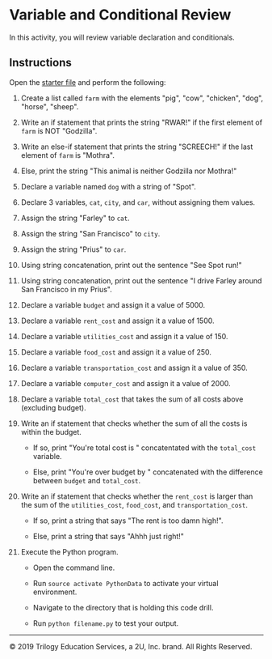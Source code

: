 # Variable and Conditional Review

In this activity, you will review variable declaration and conditionals.

## Instructions

Open the [starter file](Unsolved/condition-control-flow-01.py) and perform the following:

1. Create a list called `farm` with the elements "pig", "cow", "chicken", "dog", "horse", "sheep".

2. Write an if statement that prints the string "RWAR!" if the first element of `farm` is NOT "Godzilla".

3. Write an else-if statement that prints the string "SCREECH!" if the last element of `farm` is "Mothra".

4. Else, print the string "This animal is neither Godzilla nor Mothra!"

5. Declare a variable named `dog` with a string of "Spot".

6. Declare 3 variables, `cat`, `city`, and `car`, without assigning them values.

7. Assign the string "Farley" to `cat`.

8. Assign the string "San Francisco" to `city`.

9. Assign the string "Prius" to `car`.

10. Using string concatenation, print out the sentence "See Spot run!"

11. Using string concatenation, print out the sentence "I drive Farley around San Francisco in my Prius".

12. Declare a variable `budget` and assign it a value of 5000.

13. Declare a variable `rent_cost` and assign it a value of 1500.

14. Declare a variable `utilities_cost` and assign it a value of 150.

15. Declare a variable `food_cost` and assign it a value of 250.

16. Declare a variable `transportation_cost` and assign it a value of 350.

17. Declare a variable `computer_cost` and assign it a value of 2000.

18. Declare a variable `total_cost` that takes the sum of all costs above (excluding budget).

19. Write an if statement that checks whether the sum of all the costs is within the budget. 

    * If so, print "You're total cost is " concatentated with the `total_cost` variable. 
    
    * Else, print "You're over budget by " concatenated with the difference between `budget` and `total_cost`.

20. Write an if statement that checks whether the `rent_cost` is larger than the sum of the `utilities_cost`, `food_cost`, and `transportation_cost`. 

    * If so, print a string that says "The rent is too damn high!". 
    
    * Else, print a string that says "Ahhh just right!"

21. Execute the Python program.

    * Open the command line. 

    * Run `source activate PythonData` to activate your virtual environment.

    * Navigate to the directory that is holding this code drill.

    * Run `python filename.py` to test your output.

---

© 2019 Trilogy Education Services, a 2U, Inc. brand. All Rights Reserved.
